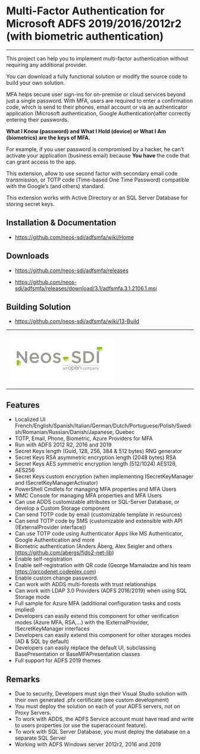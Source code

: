 ﻿# Multi-Factor Authentication for Microsoft ADFS 2019/2016/2012r2 (with biometric authentication)
___

This project can help you to implement multi-factor authentication without requiring any additional provider.

You can download a fully functional solution or modify the source code to build your own solution.

MFA helps secure user sign-ins for on-premise or cloud services beyond just a single password. With MFA, users are required to enter a confirmation code, which is send to their phones, email account or via an authenticator application (Microsoft authentication, Google Authentication)after correctly entering their passwords.

**What I Know (password) and What I Hold (device) or What I Am (biometrics) are the keys of MFA.**

For example, if you user password is compromised by a hacker, he can’t activate your application (business email) because **You have** the code that can grant access to the app.

This extension, allow to use second factor with secondary email code transmission, or TOTP code (Time-based One Time Password) compatible with the Google’s (and others) standard. 

This extension works with Active Directory or an SQL Server Database for storing secret keys.

## Installation & Documentation
* <https://github.com/neos-sdi/adfsmfa/wiki/Home>
## Downloads
- <https://github.com/neos-sdi/adfsmfa/releases>

- <https://github.com/neos-sdi/adfsmfa/releases/download/3.1/adfsmfa.3.1.2106.1.msi>

## Building Solution

- <https://github.com/neos-sdi/adfsmfa/wiki/13-Build>

___
![Neos Logo](logo.png)

___
## Features
* Localized UI French/English/Spanish/Italian/German/Dutch/Portuguese/Polish/Swedish/Romanian/Russian/Danish/Japanese, Quebec
* TOTP, Email, Phone, Biometric, Azure Providers for MFA
* Run with ADFS 2012 R2, 2016 and 2019
* Secret Keys length (Guid, 128, 256, 384 & 512 bytes) RNG generator
* Secret Keys RSA asymmetric encryption length (2048 bytes) RSA
* Secret Keys AES symmetric encryption length (512/1024) AES128, AES256
* Secret Keys custom encryption (when implementing ISecretKeyManager and ISecretKeyManagerActivator)
* PowerShell Cmdlets for managing MFA properties and MFA Users
* MMC Console for managing MFA properties and MFA Users
* Can use ADDS customizable attributes or SQL-Server Database, or develop a Custom Storage component
* Can send TOTP code by email (customizable template in resources)
* Can send TOTP code by SMS (customizable and extensible with API (IExternalProvider interface))
* Can use TOTP code using Authenticator Apps like MS Authenticator, Google Authentication and more
* Biometric authentication (Anders Åberg, Alex Seigler and others <https://github.com/abergs/fido2-net-lib>)
* Enable self-registration
* Enable self-registration with QR code (George Mamaladze and his team <https://qrcodenet.codeplex.com>)
* Enable custom change password.
* Can work with ADDS multi-forests with trust relationships
* Can work with LDAP 3.0 Providers (ADFS 2016/2019) when using SQL Storage mode
* Full sample for Azure MFA (additional configuration tasks and costs implied)
* Developers can easily extend this component for other verification modes (Azure MFA, RSA,…) with the IExternalProvider, ISecretKeyManager interfaces
* Developers can easily extend this component for other storages modes (AD & SQL by default)
* Developers can easily replace the default UI, subclassing BasePresentation or BaseMFAPresentation classes
* Full support for ADFS 2019 themes

## Remarks
* Due to security, Developers must sign their Visual Studio solution with their own generated .pfx certificate (see custom development)
* You must deploy the solution on each of your ADFS servers, not on Proxy Servers.
* To work with ADDS, the ADFS Service account must have read and write to users properties (or use the superaccount feature).
* To work with SQL Server Database, you must deploy the database on a separate SQL Server
* Working with ADFS Windows server 2012r2, 2016 and 2019
